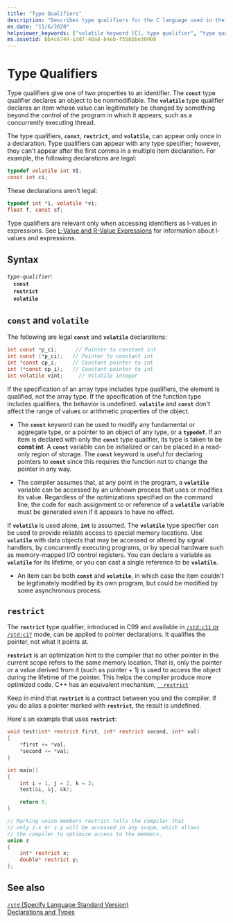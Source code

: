 ```yaml
---
title: "Type Qualifiers"
description: "Describes type qualifiers for the C language used in the Microsoft Visual C compiler"
ms.date: "11/6/2020"
helpviewer_keywords: ["volatile keyword [C], type qualifier", "type qualifiers", "volatile keyword [C]", "qualifiers for types", "const keyword [C]", "memory, access using volatile", "volatile keyword [C], type specifier"]
ms.assetid: bb4c6744-1dd7-40a8-b4eb-f5585be30908
---
```

# Type Qualifiers

Type qualifiers give one of two properties to an identifier. The **`const`** type qualifier declares an object to be nonmodifiable. The **`volatile`** type qualifier declares an item whose value can legitimately be changed by something beyond the control of the program in which it appears, such as a concurrently executing thread.

The type qualifiers, **`const`**, **`restrict`**, and **`volatile`**, can appear only once in a declaration. Type qualifiers can appear with any type specifier; however, they can't appear after the first comma in a multiple item declaration. For example, the following declarations are legal:

```c
typedef volatile int VI;
const int ci;
```

These declarations aren't legal:

```c
typedef int *i, volatile *vi;
float f, const cf;
```

Type qualifiers are relevant only when accessing identifiers as l-values in expressions. See [L-Value and R-Value Expressions](../c-language/l-value-and-r-value-expressions.md) for information about l-values and expressions.

## Syntax

*`type-qualifier`*:\
&emsp;**`const`**\
&emsp;**`restrict`**\
&emsp;**`volatile`**

## `const` and `volatile`

The following are legal **`const`** and **`volatile`** declarations:

```c
int const *p_ci;      // Pointer to constant int
int const (*p_ci);   // Pointer to constant int
int *const cp_i;     // Constant pointer to int
int (*const cp_i);   // Constant pointer to int
int volatile vint;     // Volatile integer
```

If the specification of an array type includes type qualifiers, the element is qualified, not the array type. If the specification of the function type includes qualifiers, the behavior is undefined. **`volatile`** and **`const`** don't affect the range of values or arithmetic properties of the object.

- The **`const`** keyword can be used to modify any fundamental or aggregate type, or a pointer to an object of any type, or a **`typedef`**. If an item is declared with only the **`const`** type qualifier, its type is taken to be **const int**. A **`const`** variable can be initialized or can be placed in a read-only region of storage. The **`const`** keyword is useful for declaring pointers to **`const`** since this requires the function not to change the pointer in any way.

- The compiler assumes that, at any point in the program, a **`volatile`** variable can be accessed by an unknown process that uses or modifies its value. Regardless of the optimizations specified on the command line, the code for each assignment to or reference of a **`volatile`** variable must be generated even if it appears to have no effect.

If **`volatile`** is used alone, **`int`** is assumed. The **`volatile`** type specifier can be used to provide reliable access to special memory locations. Use **`volatile`** with data objects that may be accessed or altered by signal handlers, by concurrently executing programs, or by special hardware such as memory-mapped I/O control registers. You can declare a variable as **`volatile`** for its lifetime, or you can cast a single reference to be **`volatile`**.

- An item can be both **`const`** and **`volatile`**, in which case the item couldn't be legitimately modified by its own program, but could be modified by some asynchronous process.

## `restrict`

The **`restrict`** type qualifier, introduced in C99 and available in [`/std:c11` or `/std:c17`](../build/reference/std-specify-language-standard-version.md) mode, can be applied to pointer declarations. It qualifies the pointer, not what it points at.

**`restrict`** is an optimization hint to the compiler that no other pointer in the current scope refers to the same memory location. That is, only the pointer or a value derived from it (such as pointer + 1) is used to access the object during the lifetime of the pointer. This helps the compiler produce more optimized code. C++ has an equivalent mechanism, [`__restrict`](../cpp/extension-restrict.md)

Keep in mind that **`restrict`** is a contract between you and the compiler. If you do alias a pointer marked with **`restrict`**, the result is undefined.

Here's an example that uses **`restrict`**:

```c
void test(int* restrict first, int* restrict second, int* val)
{
    *first += *val;
    *second += *val;
}

int main()
{
    int i = 1, j = 2, k = 3;
    test(&i, &j, &k);

    return 0;
}

// Marking union members restrict tells the compiler that
// only z.x or z.y will be accessed in any scope, which allows
// the compiler to optimize access to the members.
union z 
{
    int* restrict x;
    double* restrict y;
};
```

## See also

[`/std` (Specify Language Standard Version)](../build/reference/std-specify-language-standard-version.md)\
[Declarations and Types](../c-language/declarations-and-types.md)
